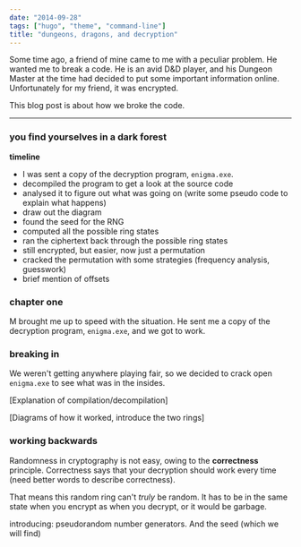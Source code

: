 ```yaml
---
date: "2014-09-28"
tags: ["hugo", "theme", "command-line"]
title: "dungeons, dragons, and decryption"
---
```




Some time ago, a friend of mine came to me with a peculiar problem. He wanted me to break a code. He is an avid D&D player, and his Dungeon Master at the time had decided to put some important information online. Unfortunately for my friend, it was encrypted.

This blog post is about how we broke the code.

---
### you find yourselves in a dark forest


**timeline**

- I was sent a copy of the decryption program, `enigma.exe`. 
- decompiled the program to get a look at the source code
- analysed it to figure out what was going on (write some pseudo code to explain what happens)
- draw out the diagram
- found the seed for the RNG
- computed all the possible ring states 
- ran the ciphertext back through the possible ring states
- still encrypted, but easier, now just a permutation
- cracked the permutation with some strategies (frequency analysis, guesswork)
- brief mention of offsets

### chapter one

M brought me up to speed with the situation. He sent me a copy of the decryption program, `enigma.exe`, and we got to work.


### breaking in

We weren't getting anywhere playing fair, so we decided to crack open `enigma.exe` to see what was in the insides.

[Explanation of compilation/decompilation]

[Diagrams of how it worked, introduce the two rings]

### working backwards

Randomness in cryptography is not easy, owing to the **correctness** principle. Correctness says that your decryption should work every time (need better words to describe correctness).

That means this random ring can't *truly* be random. It has to be in the same state when you encrypt as when you decrypt, or it would be garbage.

introducing: pseudorandom number generators. And the seed (which we will find)


